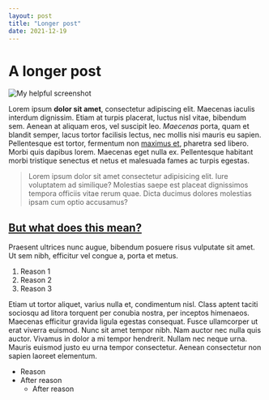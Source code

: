 ```yaml
---
layout: post
title: "Longer post"
date: 2021-12-19
---
```


# A longer post

![My helpful screenshot](https://via.placeholder.com/800x600)

Lorem ipsum **dolor sit amet**, consectetur adipiscing elit. Maecenas iaculis interdum dignissim. Etiam at turpis placerat, luctus nisl vitae, bibendum sem. Aenean at aliquam eros, vel suscipit leo. _Maecenas_ porta, quam et blandit semper, lacus tortor facilisis lectus, nec mollis nisi mauris eu sapien. Pellentesque est tortor, fermentum non [maximus et](link), pharetra sed libero. Morbi quis dapibus lorem. Maecenas eget nulla ex. Pellentesque habitant morbi tristique senectus et netus et malesuada fames ac turpis egestas.

> Lorem ipsum dolor sit amet consectetur adipisicing elit. Iure voluptatem ad similique? Molestias saepe est placeat dignissimos tempora officiis vitae rerum quae. Dicta ducimus dolores molestias ipsam cum optio accusamus?

## [But what does this mean?](#but-what-does-this-mean)

Praesent ultrices nunc augue, bibendum posuere risus vulputate sit amet. Ut sem nibh, efficitur vel congue a, porta et metus.

1. Reason 1
2. Reason 2
3. Reason 3

Etiam ut tortor aliquet, varius nulla et, condimentum nisl. Class aptent taciti sociosqu ad litora torquent per conubia nostra, per inceptos himenaeos. Maecenas efficitur gravida ligula egestas consequat. Fusce ullamcorper ut erat viverra euismod. Nunc sit amet tempor nibh. Nam auctor nec nulla quis auctor. Vivamus in dolor a mi tempor hendrerit. Nullam nec neque urna. Mauris euismod justo eu urna tempor consectetur. Aenean consectetur non sapien laoreet elementum.

- Reason
- After reason
  - After reason
